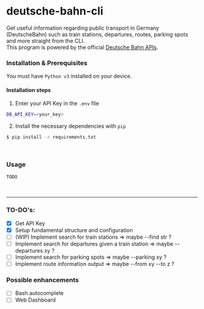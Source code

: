 # deutsche-bahn-cli

Get useful information regarding public transport in Germany (DeutscheBahn) such as train stations, departures, routes, parking spots and more straight from the CLI.
<br>
This program is powered by the official [Deutsche Bahn APIs](https://data.deutschebahn.com/dataset.groups.apis.html).
<br>

### Installation & Prerequisites
You must have `Python v3` installed on your device.

#### Installation steps
1. Enter your API Key in the `.env` file
```bash
DB_API_KEY=<your_key>
```   
2. Install the necessary dependencies with `pip`
```bash
$ pip install -r requirements.txt
```

<br>

### Usage
```bash
TODO
```

<br>
<hr>

### TO-DO's:
- [X] Get API Key
- [X] Setup fundamental structure and configuration
- [ ] (WIP) Implement search for train stations => maybe --find str ?
- [ ] Implement search for departures given a train station => maybe --departures xy ?
- [ ] Implement search for parking spots => maybe --parking xy ?
- [ ] Implement route information output => maybe --from xy --to z ?

### Possible enhancements 
- [ ] Bash autocomplete
- [ ] Web Dashboard
